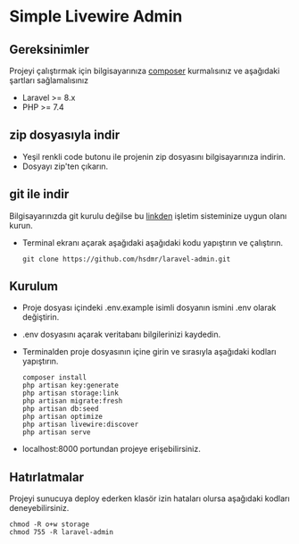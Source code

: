 # Simple Livewire Admin



## Gereksinimler

Projeyi çalıştırmak için bilgisayarınıza <a href="https://getcomposer.org/">composer</a> kurmalısınız ve aşağıdaki şartları sağlamalısınız

- Laravel >= 8.x
- PHP >= 7.4

## zip dosyasıyla indir

- Yeşil renkli code butonu ile projenin zip dosyasını bilgisayarınıza indirin.
- Dosyayı zip'ten çıkarın.

## git ile indir

Bilgisayarınızda git kurulu değilse bu <a href="https://git-scm.com/downloads">linkden</a> işletim sisteminize uygun olanı kurun.

- Terminal ekranı açarak aşağıdaki aşağıdaki kodu yapıştırın ve çalıştırın.

  ```
  git clone https://github.com/hsdmr/laravel-admin.git
  ```
## Kurulum

- Proje dosyası içindeki .env.example isimli dosyanın ismini .env olarak değiştirin.
- .env dosyasını açarak veritabanı bilgilerinizi kaydedin.
- Terminalden proje dosyasının içine girin ve sırasıyla aşağıdaki kodları yapıştırın.

  ```
  composer install
  php artisan key:generate
  php artisan storage:link
  php artisan migrate:fresh
  php artisan db:seed
  php artisan optimize
  php artisan livewire:discover
  php artisan serve
  ```

- localhost:8000 portundan projeye erişebilirsiniz.

## Hatırlatmalar

Projeyi sunucuya deploy ederken klasör izin hataları olursa aşağıdaki kodları deneyebilirsiniz.

  ```
  chmod -R o+w storage
  chmod 755 -R laravel-admin
  ```


